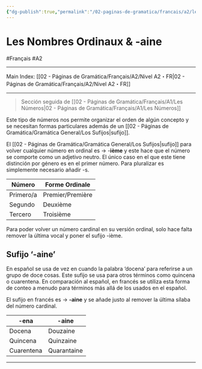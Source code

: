 ```yaml
---
{"dg-publish":true,"permalink":"/02-paginas-de-gramatica/francais/a2/les-nombres-ordinaux-and-aine/"}
---
```


# Les Nombres Ordinaux & -aine
#Français #A2
___
Main Index: [[02 - Páginas de Gramática/Français/A2/Nivel A2・FR\|02 - Páginas de Gramática/Français/A2/Nivel A2・FR]]
___
> Sección seguida de [[02 - Páginas de Gramática/Français/A1/Les Números\|02 - Páginas de Gramática/Français/A1/Les Números]]

Este tipo de números nos permite organizar el orden de algún concepto y se necesitan formas particulares además de un [[02 - Páginas de Gramática/Gramática General/Los Sufijos\|sufijo]].

El [[02 - Páginas de Gramática/Gramática General/Los Sufijos\|sufijo]] para volver cualquier número en ordinal es → -**ième** y este hace que el número se comporte como un adjetivo neutro. El único caso en el que este tiene distinción por género es en el primer número. Para pluralizar es simplemente necesario añadir -s.

| Número    | Forme Ordinale   |
| --------- | ---------------- |
| Primero/a | Premier/Première |
| Segundo   | Deuxième         |
| Tercero   | Troisième        |
Para poder volver un número cardinal en su versión ordinal, solo hace falta remover la última vocal y poner el sufijo -ième.

## Sufijo ‘-aine’
En español se usa de vez en cuando la palabra ‘docena’ para referirse a un grupo de doce cosas. Este sufijo se usa para otros términos como quincena o cuarentena. En comparación al español, en francés se utiliza esta forma de conteo a menudo para términos más allá de los usados en el español.

El sufijo en francés es → **-aine** y se añade justo al remover la última sílaba del número cardinal.

| -ena       | -aine       |
| ---------- | ----------- |
| Docena     | Douzaine    |
| Quincena   | Quinzaine   |
| Cuarentena | Quarantaine |

___